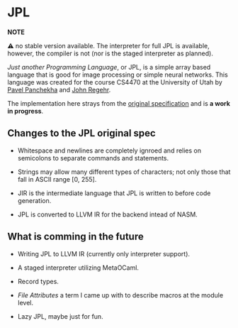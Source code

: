 # JPL


**NOTE** 

:warning: no stable version available. The interpreter for full JPL is available, however, the compiler is not (nor is the staged interpreter as planned).

*Just another Programming Language*, or JPL, is a simple array based language that is good for image processing or simple neural networks. This language was created for the course CS4470 at the University of Utah by [Pavel Panchekha](https://pavpanchekha.com/) and [John Regehr](https://www.cs.utah.edu/~regehr/).

The implementation here strays from the [original specification](spec.md) and is **a work in progress**.

## Changes to the JPL original spec

* Whitespace and newlines are completely ignroed and relies on semicolons to separate commands and statements. 

* Strings may allow many different types of characters; not only those that fall in ASCII range [0, 255].

* JIR is the intermediate language that JPL is written to before code generation.

* JPL is converted to LLVM IR for the backend intead of NASM.

## What is comming in the future

* Writing JPL to LLVM IR (currently only interpreter support).

* A staged interpreter utilizing MetaOCaml.

* Record types.

* *File Attributes* a term I came up with to describe macros at the module level.

* Lazy JPL, maybe just for fun.

